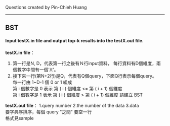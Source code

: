 Questions created by Pin-Chieh Huang
*****

## BST

#### Input testX.in file and output top-k results into the testX.out file.

**testX.in file**：
1. 第一行是N, D，代表第一行之後有Ｎ行input資料， 每行資料有D個維度，兩個數字中間有一個'/t'。</br>
2. 接下來一行(第N+2行)是Q，代表有Q個query，下面Q行表示每個query。</br>
每一行由 1~D-1 個 0 or 1 組成
</br>第 i 個數字是 0 表示 第 ( i ) 個維度 <= 第 ( i + 1) 個維度
</br>第 i 個數字是 1 表示 第 ( i ) 個維度 > 第 ( i + 1) 個維度
請建立 BST</br>


**testX.out file**：
1.query number
2.the number of the data
3.data 
</br>要字典序排序，每個 query "之間" 要空一行
</br>格式見sample
